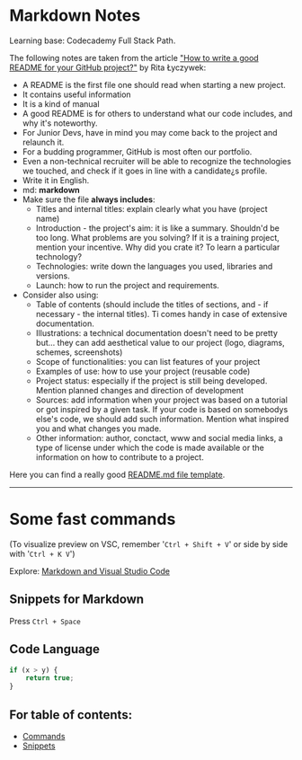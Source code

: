 # Markdown Notes

Learning base: Codecademy Full Stack Path.

The following notes are taken from the article ["How to write a good README for your GitHub project?"](https://bulldogjob.com/news/449-how-to-write-a-good-readme-for-your-github-project) by Rita Łyczywek:
* A README is the first file one should read when starting a new project. 
* It contains useful information
* It is a kind of manual
* A good README is for others to understand what our code includes, and why it's noteworthy.
* For Junior Devs, have in mind you may come back to the project and relaunch it. 
* For a budding programmer, GitHub is most often our portfolio. 
* Even a non-technical recruiter will be able to recognize the technologies we touched, and check if it goes in line with a candidate¿s profile. 
* Write it in English. 
* md: **markdown**
* Make sure the file **always includes**:
    * Titles and internal titles: explain clearly what you have (project name)
    * Introduction - the project's aim: it is like a summary. Shouldn'd be too long. What problems are you solving? If it is a training project, mention your incentive. Why did you crate it? To learn a particular technology? 
    * Technologies: write down the languages you used, libraries and versions. 
    * Launch: how to run the project and requirements.  
* Consider also using: 
    * Table of contents (should include the titles of sections, and - if necessary - the internal titles). Ti comes handy in case of extensive documentation. 
    * Illustrations: a technical documentation doesn't need to be pretty but... they can add aesthetical value to our project (logo, diagrams, schemes, screenshots)
    * Scope of functionalities: you can list features of your project
    * Examples of use: how to use your project (reusable code)
    * Project status: especially if the project is still being developed. Mention planned changes and  direction of development
    * Sources: add information when your project was based on a tutorial or got inspired by a given task. If your code is based on somebodys else's code, we should add such information. Mention what inspired you and what changes you made. 
    * Other information: author, conctact, www and social media links, a type of license under which the code is made available or the information on how to contribute to a project.

Here you can find a really good [README.md file template](https://github.com/ritaly/README-cheatsheet). 

---

# Some fast commands

(To visualize preview on VSC, remember '`Ctrl + Shift + V`' or side by side with '`Ctrl + K V`')

Explore: [Markdown and Visual Studio Code](https://code.visualstudio.com/docs/languages/markdown)

## Snippets for Markdown
Press `Ctrl + Space`

## Code Language
```javascript
if (x > y) {
    return true;
}
```
## For table of contents: 
* [Commands](#Some-fast-commands)
* [Snippets](#Snippets-for-Markdown)